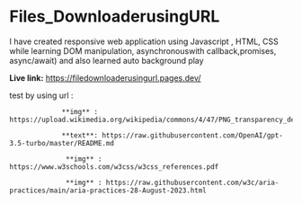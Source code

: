 # Files_DownloaderusingURL
I have created responsive web application using Javascript , HTML, CSS while learning DOM manipulation, asynchronouswith callback,promises, async/await)
and also learned auto background play

**Live link:** https://filedownloaderusingurl.pages.dev/

   test by using url :
   
                 **img** : https://upload.wikimedia.org/wikipedia/commons/4/47/PNG_transparency_demonstration_1.png
                 
                 **text**: https://raw.githubusercontent.com/OpenAI/gpt-3.5-turbo/master/README.md
                 
                  **img** : https://www.w3schools.com/w3css/w3css_references.pdf
                  
                  **img** : https://raw.githubusercontent.com/w3c/aria-practices/main/aria-practices-28-August-2023.html

